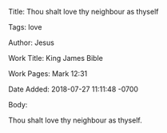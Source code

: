 Title:  Thou shalt love thy neighbour as thyself

Tags:   love

Author: Jesus

Work Title: King James Bible

Work Pages: Mark 12:31

Date Added: 2018-07-27 11:11:48 -0700

Body: 

Thou shalt love thy neighbour as thyself. 

